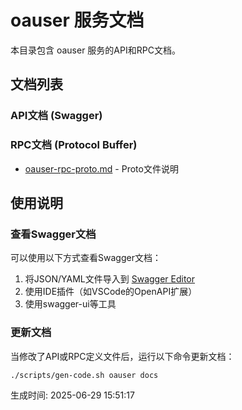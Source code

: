 # oauser 服务文档

本目录包含 oauser 服务的API和RPC文档。

## 文档列表

### API文档 (Swagger)

### RPC文档 (Protocol Buffer)
- [oauser-rpc-proto.md](./oauser-rpc-proto.md) - Proto文件说明

## 使用说明

### 查看Swagger文档
可以使用以下方式查看Swagger文档：
1. 将JSON/YAML文件导入到 [Swagger Editor](https://editor.swagger.io/)
2. 使用IDE插件（如VSCode的OpenAPI扩展）
3. 使用swagger-ui等工具

### 更新文档
当修改了API或RPC定义文件后，运行以下命令更新文档：
```bash
./scripts/gen-code.sh oauser docs
```

生成时间: 2025-06-29 15:51:17
